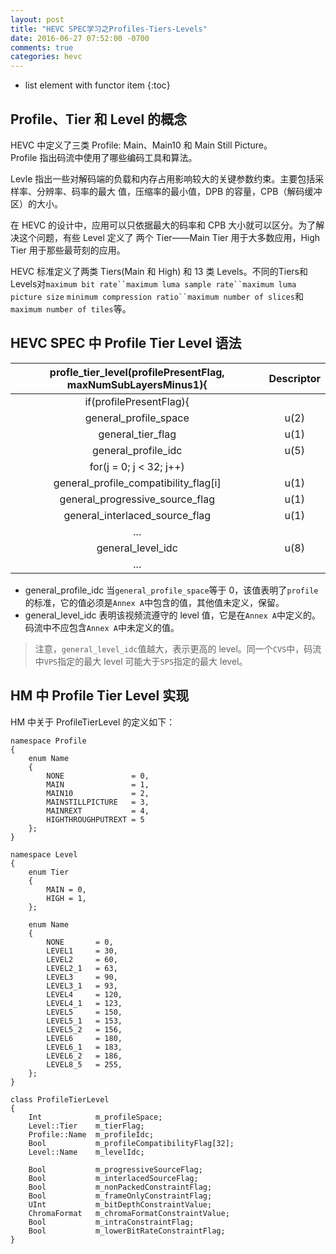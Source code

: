 ```yaml
---
layout: post
title: "HEVC SPEC学习之Profiles-Tiers-Levels"
date: 2016-06-27 07:52:00 -0700
comments: true
categories: hevc
---
```


* list element with functor item
{:toc}

## Profile、Tier 和 Level 的概念

HEVC 中定义了三类 Profile: Main、Main10 和 Main Still Picture。  
Profile 指出码流中使用了哪些编码工具和算法。  

<!--more-->

Levle 指出一些对解码端的负载和内存占用影响较大的关键参数约束。主要包括采样率、分辨率、码率的最大
值，压缩率的最小值，DPB 的容量，CPB（解码缓冲区）的大小。  

在 HEVC 的设计中，应用可以只依据最大的码率和 CPB 大小就可以区分。为了解决这个问题，有些 Level 定义了
两个 Tier——Main Tier 用于大多数应用，High Tier 用于那些最苛刻的应用。  

HEVC 标准定义了两类 Tiers(Main 和 High) 和 13 类 Levels。不同的Tiers和Levels对`maximum bit rate``maximum luma sample rate``maximum luma picture size`
`minimum compression ratio``maximum number of slices`和`maximum number of tiles`等。  

## HEVC SPEC 中 Profile Tier Level 语法

| profle_tier_level(profilePresentFlag, maxNumSubLayersMinus1){ | Descriptor |
| :---: | :---: |
| if(profilePresentFlag){ | |
| general_profile_space | u(2) |
| general_tier_flag | u(1) |
| general_profile_idc | u(5) |
| for(j = 0; j < 32; j++) |  |
| general_profile_compatibility_flag[i] | u(1) |
| general_progressive_source_flag | u(1) |
| general_interlaced_source_flag | u(1) |
| ... | |
| general_level_idc | u(8) |
| ... | |

* general_profile_idc 当`general_profile_space`等于 0，该值表明了`profile`的标准，它的值必须是`Annex A`中包含的值，其他值未定义，保留。  
* general_level_idc 表明该视频流遵守的 level 值，它是在`Annex A`中定义的。码流中不应包含`Annex A`中未定义的值。  

> 注意，`general_level_idc`值越大，表示更高的 level。同一个`CVS`中，码流中`VPS`指定的最大 level 可能大于`SPS`指定的最大 level。

## HM 中 Profile Tier Level 实现

HM 中关于 ProfileTierLevel 的定义如下：  

```
namespace Profile
{
    enum Name
    {
        NONE               = 0,
        MAIN               = 1,
        MAIN10             = 2,
        MAINSTILLPICTURE   = 3,
        MAINREXT           = 4,
        HIGHTHROUGHPUTREXT = 5
    };
}

namespace Level
{
    enum Tier
    {
        MAIN = 0,
        HIGH = 1,
    };

    enum Name
    {
        NONE       = 0,
        LEVEL1     = 30,
        LEVEL2     = 60,
        LEVEL2_1   = 63,
        LEVEL3     = 90,
        LEVEL3_1   = 93,
        LEVEL4     = 120,
        LEVEL4_1   = 123,
        LEVEL5     = 150,
        LEVEL5_1   = 153,
        LEVEL5_2   = 156,
        LEVEL6     = 180,
        LEVEL6_1   = 183,
        LEVEL6_2   = 186,
        LEVEL8_5   = 255,
    };
}

class ProfileTierLevel
{
    Int            m_profileSpace;
    Level::Tier    m_tierFlag;
    Profile::Name  m_profileIdc;
    Bool           m_profileCompatibilityFlag[32];
    Level::Name    m_levelIdc;

    Bool           m_progressiveSourceFlag;
    Bool           m_interlacedSourceFlag;
    Bool           m_nonPackedConstraintFlag;
    Bool           m_frameOnlyConstraintFlag;
    UInt           m_bitDepthConstraintValue;
    ChromaFormat   m_chromaFormatConstraintValue;
    Bool           m_intraConstraintFlag;
    Bool           m_lowerBitRateConstraintFlag;
}
```


